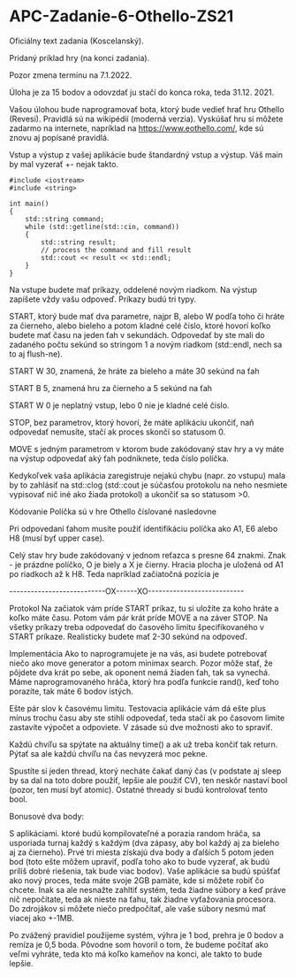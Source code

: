 # APC-Zadanie-6-Othello-ZS21

Oficiálny text zadania (Koscelanský).

Pridaný príklad hry (na konci zadania).

Pozor zmena termínu na 7.1.2022.

Úloha je za 15 bodov a odovzdať ju stačí do konca roka, teda 31.12. 2021.

Vašou úlohou bude naprogramovať bota, ktorý bude vedieť hrať hru Othello (Revesi). Pravidlá sú na wikipédií (moderná verzia). Vyskúšať hru si môžete zadarmo na internete, napríklad na https://www.eothello.com/, kde sú znovu aj popísané pravidlá. 

Vstup a výstup z vašej aplikácie bude štandardný vstup a výstup. Váš main by mal vyzerať +- nejak takto.


    #include <iostream>
    #include <string>

    int main()
    {
        std::string command;
        while (std::getline(std::cin, command))
        {
            std::string result;
            // process the command and fill result
            std::cout << result << std::endl;
        }
    }
Na vstupe budete mať príkazy, oddelené novým riadkom. Na výstup zapíšete vždy vašu odpoveď. Príkazy budú tri typy.

START, ktorý bude mať dva parametre, najpr B, alebo W podľa toho či hráte za čierneho, alebo bieleho a potom kladné celé číslo, ktoré hovorí koľko budete mať času na jeden ťah v sekundách. Odpovedať by ste mali do zadaného počtu sekúnd so stringom 1 a novým riadkom (std::endl, nech sa to aj flush-ne).

START W 30, znamená, že hráte za bieleho a máte 30 sekúnd na ťah

START B 5, znamená hru za čierneho a 5 sekúnd na ťah

START W 0 je neplatný vstup, lebo 0 nie je kladné celé čislo.

STOP, bez parametrov, ktorý hovorí, že máte aplikáciu ukončiť, naň odpovedať nemusíte, stačí ak proces skončí so statusom 0.

MOVE s jedným parametrom v ktorom bude zakódovaný stav hry a vy máte na výstup odpovedať aký ťah podniknete, teda číslo políčka.  

Kedykoľvek vaša aplikácia zaregistruje nejakú chybu (napr. zo vstupu) mala by to zahlásiť na std::clog (std::cout je súčasťou protokolu na neho nesmiete vypisovať nič iné ako žiada protokol) a ukončiť sa so statusom >0.

Kódovanie
Políčka sú v hre Othello číslované nasledovne 


Pri odpovedaní ťahom musíte použiť identifikáciu políčka ako A1, E6 alebo H8 (musí byť upper case).

Celý stav hry bude zakódovaný v jednom reťazca s presne 64 znakmi. Znak - je prázdne políčko, O je biely a X je čierny. Hracia plocha je uložená od A1 po riadkoch až k H8. Teda napríklad začiatočná pozícia je 

---------------------------OX------XO---------------------------

Protokol
Na začiatok vám príde START príkaz, tu si uložíte za koho hráte a koľko máte času. Potom vám pár krát príde MOVE a na záver STOP.  Na všetky príkazy treba odpovedať do časového limitu špecifikovaného v START príkaze. Realisticky budete mať 2-30 sekúnd na odpoveď. 

Implementácia
Ako to naprogramujete je na vás, asi budete potrebovať niečo ako move generator a potom minimax search. Pozor môže stať, že pôjdete dva krát po sebe, ak oponent nemá žiaden ťah, tak sa vynechá. Máme naprogramovaného hráča, ktorý hra podľa funkcie rand(), keď toho porazíte, tak máte 6 bodov istých. 

Ešte pár slov k časovému limitu. Testovacia aplikácie vám dá ešte plus mínus trochu času aby ste stihli odpovedať, teda stačí ak po časovom limite zastavíte výpočet a odpoviete. V zásade sú dve možnosti ako to spraviť.

Každú chvíľu sa spýtate na aktuálny time() a ak už treba končiť tak return. Pýtať sa ale každú chvíľu na čas nevyzerá moc pekne.

Spustíte si jeden thread, ktorý necháte čakať daný čas (v podstate aj sleep by sa dal na toto dobre použiť, lepšie ale použiť CV), ten neskôr nastaví bool (pozor, ten musí byť atomic). Ostatné thready si budú kontrolovať tento bool.

Bonusové dva body: 

S aplikáciami. ktoré budú kompilovateľné a porazia random hráča, sa usporiada turnaj každý s každým (dva zápasy, aby bol každý aj za bieleho aj za čierneho). Prvé tri miesta získajú dva body a ďalších 5 potom jeden bod (toto ešte môžem upraviť, podľa toho ako to bude vyzerať, ak budú príliš dobré riešenia, tak bude viac bodov). Vaše aplikácie sa budú spúšťať ako nový proces, teda máte svoje 2GB pamäte, kde si môžete robiť čo chcete. Inak sa ale nesnažte zahltiť systém, teda žiadne súbory a keď práve nič nepočítate, teda ak nieste na ťahu, tak žiadne vyťažovania procesora. Do zdrojákov si môžete niečo predpočítať, ale vaše súbory nesmú mať viacej ako +-1MB. 

Po zvážený pravidiel použijeme systém, výhra je 1 bod, prehra je 0 bodov a remíza je 0,5 boda. Pôvodne som hovoril o tom, že budeme počítať ako veľmi vyhráte, teda kto má koľko kameňov na konci, ale takto to bude lepšie. 
